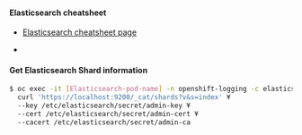 #### Elasticsearch cheatsheet 
- [Elasticsearch cheatsheet page](https://gist.github.com/ruanbekker/e8a09604b14f37e8d2f743a87b930f93)

- 

#### Get Elasticsearch Shard information
```bash
$ oc exec -it [Elasticsearch-pod-name] -n openshift-logging -c elasticsearch -- ¥
  curl 'https://localhost:9200/_cat/shards?v&s=index' ¥
  --key /etc/elasticsearch/secret/admin-key ¥
  --cert /etc/elasticsearch/secret/admin-cert ¥
  --cacert /etc/elasticsearch/secret/admin-ca 
```
